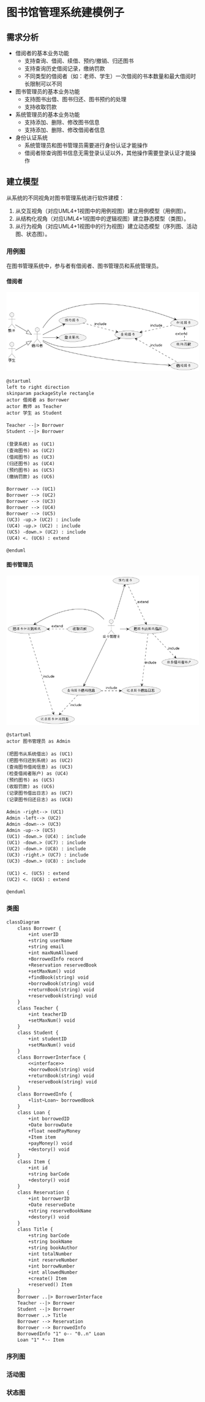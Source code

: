 # 图书馆管理系统建模例子

## 需求分析

* 借阅者的基本业务功能
  * 支持查询、借阅、续借、预约/撤销、归还图书
  * 支持查询历史借阅记录，缴纳罚款
  * 不同类型的借阅者（如：老师、学生）一次借阅的书本数量和最大借阅时长限制可以不同
* 图书管理员的基本业务功能
  * 支持图书出借、图书归还、图书预约的处理
  * 支持收取罚款
* 系统管理员的基本业务功能
  * 支持添加、删除、修改图书信息
  * 支持添加、删除、修改借阅者信息
* 身份认证系统
  * 系统管理员和图书管理员需要进行身份认证才能操作
  * 借阅者除查询图书信息无需登录认证以外，其他操作需要登录认证才能操作



## 建立模型

从系统的不同视角对图书管理系统进行软件建模：

1. 从交互视角（对应UML4+1视图中的用例视图）建立用例模型（用例图）。
2. 从结构化视角（对应UML4+1视图中的逻辑视图）建立静态模型（类图）。
3. 从行为视角（对应UML4+1视图中的行为视图）建立动态模型（序列图、活动图、状态图）。



### 用例图

在图书管理系统中，参与者有借阅者、图书管理员和系统管理员。

#### 借阅者

![use case diagram 1](example.assets/use-case-diagram1.png)

```plantuml
@startuml
left to right direction
skinparam packageStyle rectangle
actor 借阅者 as Borrower
actor 教师 as Teacher
actor 学生 as Student

Teacher --|> Borrower
Student --|> Borrower

(登录系统) as (UC1)
(查询图书) as (UC2)
(借阅图书) as (UC3)
(归还图书) as (UC4)
(预约图书) as (UC5)
(缴纳罚款) as (UC6)

Borrower --> (UC1)
Borrower --> (UC2)
Borrower --> (UC3)
Borrower --> (UC4)
Borrower --> (UC5)
(UC3) -up.> (UC2) : include
(UC4) -up.> (UC2) : include
(UC5) -down.> (UC2) : include
(UC4) <. (UC6) : extend

@enduml
```



#### 图书管理员

![use case diagram 2](example.assets/use-case-diagram2.png)

```plantuml
@startuml
actor 图书管理员 as Admin

(把图书从系统借出) as (UC1)
(把图书归还到系统) as (UC2)
(查询图书借阅信息) as (UC3)
(检查借阅者账户) as (UC4)
(预约图书) as (UC5)
(收取罚款) as (UC6)
(记录图书借出日志) as (UC7)
(记录图书归还日志) as (UC8)

Admin -right--> (UC1)
Admin -left--> (UC2)
Admin -down--> (UC3)
Admin -up--> (UC5)
(UC1) -down.> (UC4) : include
(UC1) -down.> (UC7) : include
(UC2) -down.> (UC8) : include
(UC3) -right.> (UC7) : include
(UC3) -down.> (UC8) : include

(UC1) <. (UC5) : extend
(UC2) <. (UC6) : extend

@enduml
```



### 类图

```mermaid
classDiagram
	class Borrower {
		+int userID
		+string userName
		+string email
		+int maxNumAllowed
		+BorrowedInfo record
		+Reservation reservedBook
		+setMaxNum() void
		+findBook(string) void
		+borrowBook(string) void
		+returnBook(string) void
		+reserveBook(string) void
	}
    class Teacher {
		+int teacherID
		+setMaxNum() void
	}
	class Student {
		+int studentID
		+setMaxNum() void
	}
	class BorrowerInterface {
		<<interface>>
		+borrowBook(string) void
		+returnBook(string) void
		+reserveBook(string) void
	}
	class BorrowedInfo {
	 	+list~Loan~ borrowedBook
	}
	class Loan {
		+int borrowedID
		+Date borrowDate
		+float needPayMoney
		+Item item
		+payMoney() void
		+destory() void
	}
	class Item {
		+int id
		+string barCode
		+destory() void
	}
	class Reservation {
		+int borrowerID
		+Date reserveDate
		+string reserveBookName
		+destory() void
	}
	class Title {
		+string barCode
		+string bookName
		+string bookAuthor
		+int totalNumber
		+int reserveNumber
		+int borrowNumber
		+int allowedNumber
		+create() Item
		+reserved() Item
	}
	Borrower ..|> BorrowerInterface
	Teacher --|> Borrower
	Student --|> Borrower
	Borrower ..> Title
	Borrower --> Reservation
	Borrower --> BorrowedInfo
	BorrowedInfo "1" o-- "0..n" Loan
	Loan "1" *-- Item
```



### 序列图



### 活动图



### 状态图